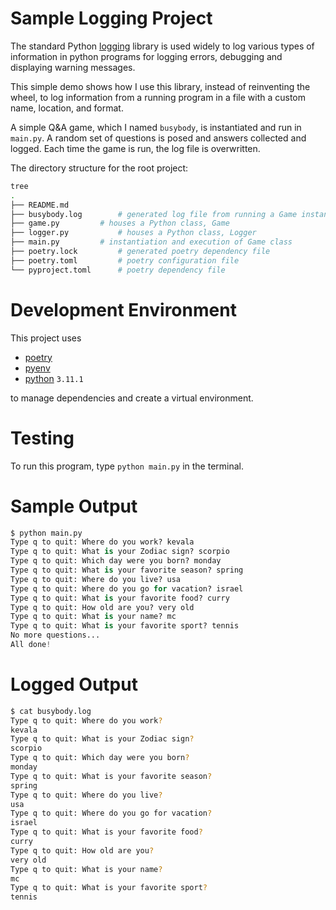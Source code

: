 # Sample Logging Project

The standard Python [logging](https://docs.python.org/3/library/logging.html) library is used widely to log various types of information in python programs for logging errors, debugging and displaying warning messages.

This simple demo shows how I use this library, instead of reinventing the wheel, to log information from a running program in a file with a custom name, location, and format.

A simple Q&A game, which I named `busybody`, is instantiated and run in `main.py`.  A random set of questions is posed and answers collected and logged. Each time the game is run, the log file is overwritten.

The directory structure for the root project:
```bash
tree
.
├── README.md
├── busybody.log		# generated log file from running a Game instance
├── game.py			# houses a Python class, Game
├── logger.py			# houses a Python class, Logger
├── main.py			# instantiation and execution of Game class
├── poetry.lock			# generated poetry dependency file
├── poetry.toml			# poetry configuration file
└── pyproject.toml		# poetry dependency file
```

# Development Environment
This project uses 
- [poetry](https://python-poetry.org/)
- [pyenv](https://github.com/pyenv/pyenv)
- [python](https://www.python.org/) `3.11.1`

to manage dependencies and create a virtual environment. 

# Testing
To run this program, type `python main.py` in the terminal.

# Sample Output
```py
$ python main.py
Type q to quit: Where do you work? kevala
Type q to quit: What is your Zodiac sign? scorpio
Type q to quit: Which day were you born? monday
Type q to quit: What is your favorite season? spring
Type q to quit: Where do you live? usa
Type q to quit: Where do you go for vacation? israel
Type q to quit: What is your favorite food? curry
Type q to quit: How old are you? very old
Type q to quit: What is your name? mc
Type q to quit: What is your favorite sport? tennis
No more questions...
All done!
```

# Logged Output
```bash
$ cat busybody.log
Type q to quit: Where do you work?
kevala
Type q to quit: What is your Zodiac sign?
scorpio
Type q to quit: Which day were you born?
monday
Type q to quit: What is your favorite season?
spring
Type q to quit: Where do you live?
usa
Type q to quit: Where do you go for vacation?
israel
Type q to quit: What is your favorite food?
curry
Type q to quit: How old are you?
very old
Type q to quit: What is your name?
mc
Type q to quit: What is your favorite sport?
tennis
```
